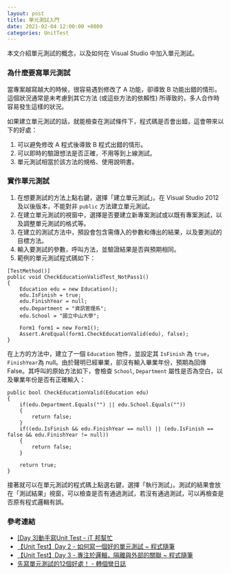 ```yaml
---
layout: post
title: 單元測試入門
date: 2021-02-04 12:00:00 +0800
categories: UnitTest
--- 
```


本文介紹單元測試的概念，以及如何在 Visual Studio 中加入單元測試。

### 為什麼要寫單元測試

當專案越寫越大的時候，很容易遇到修改了 A 功能，卻導致 B 功能出錯的情形。這個狀況通常是未考慮到其它方法 (或這些方法的依賴性) 所導致的，多人合作時容易發生這樣的狀況。

如果建立單元測試的話，就能檢查在測試條件下，程式碼是否會出錯，這會帶來以下的好處：

1. 可以避免修改 A 程式後導致 B 程式出錯的情形。
2. 可以即時的驗證想法是否正確，不用等到上線測試。
3. 單元測試相當於該方法的規格、使用說明書。

### 實作單元測試

1. 在想要測試的方法上點右鍵，選擇「建立單元測試」。在 Visual Studio 2012 及以後版本，不能對非 `public` 方法建立單元測試。
2. 在建立單元測試的視窗中，選擇是否要建立新專案測試或以既有專案測試，以及調整單元測試的格式等。
3. 在建立的測試方法中，預設會包含需傳入的參數和傳出的結果，以及要測試的目標方法。
4. 輸入要測試的參數，呼叫方法，並驗證結果是否與預期相同。
5. 範例的單元測試程式碼如下：

```
[TestMethod()]
public void CheckEducationValidTest_NotPass1()
{
    Education edu = new Education();
    edu.IsFinish = true;
    edu.FinishYear = null;
    edu.Department = "資訊管理系";
    edu.School = "國立中山大學";

    Form1 form1 = new Form1();
    Assert.AreEqual(form1.CheckEducationValid(edu), false);
}
```

在上方的方法中，建立了一個 `Education` 物件，並設定其 `IsFinish` 為 `true`，`FinishYear`為 null。由於聲明已經畢業，卻沒有輸入畢業年份，預期為回傳 False。其呼叫的原始方法如下，會檢查 `School`, `Department` 屬性是否為空白，以及畢業年份是否有正確輸入：

```
public bool CheckEducationValid(Education edu)
{
    if(edu.Department.Equals("") || edu.School.Equals(""))
    {
        return false;
    }
    if((edu.IsFinish && edu.FinishYear == null) || (edu.IsFinish == false && edu.FinishYear != null))
    {
        return false;
    }

    return true;
}
```

接著就可以在單元測試的程式碼上點選右鍵，選擇「執行測試」。測試的結果會放在「測試結果」視窗，可以檢查是否有通過測試，若沒有通過測試，可以再檢查是否原有程式邏輯有誤。

### 參考連結

- [[Day 3]動手寫Unit Test - iT 邦幫忙](https://ithelp.ithome.com.tw/articles/10102643)
- [【Unit Test】Day 2 - 如何寫一個好的單元測試 ~ 程式隨筆](https://toyo0103.blogspot.com/2017/04/unit-testday-2.html)
- [【Unit Test】Day 3 - 專注於邏輯，隔離與外部的關聯 ~ 程式隨筆](https://toyo0103.blogspot.com/2017/04/unit-testday-3.html)
- [先寫單元測試的12個好處！ - 轉個彎日誌](https://blog.turn.tw/?p=2821)